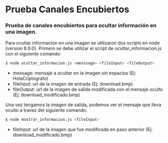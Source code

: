 # Prueba Canales Encubiertos

### Prueba de canales encubiertos para ocultar información en una imagen.

Para ocultar informacion en una imagen se utilizaron dos scripts en node (version 8.9.0). Primero se debe utilizar el script de ocultar_informacion.js con el siguiente comando:

```sh
$ node ocultar_informacion.js <menssage> <fileInput> <fileOutput>
```
- message: mensaje a ocultar en la imagen sin espacios (Ej: HolaCriptografo)
- fileInput: url de la imagen de entrada (Ej: download.bmp)
- fileOutput: url de la imagen de salida modificada con el mensaje oculto (Ej: download_modificado.bmp)

Una vez tengamos la imagen de salida, podemos ver el mensaje que lleva oculto a travez del siguiente comando:

```sh
$ node mostrar_informacion.js <fileInput>
```
- fileInput: url de la imagen que fue modificada en paso anterior (Ej: download_modificado.bmp)
